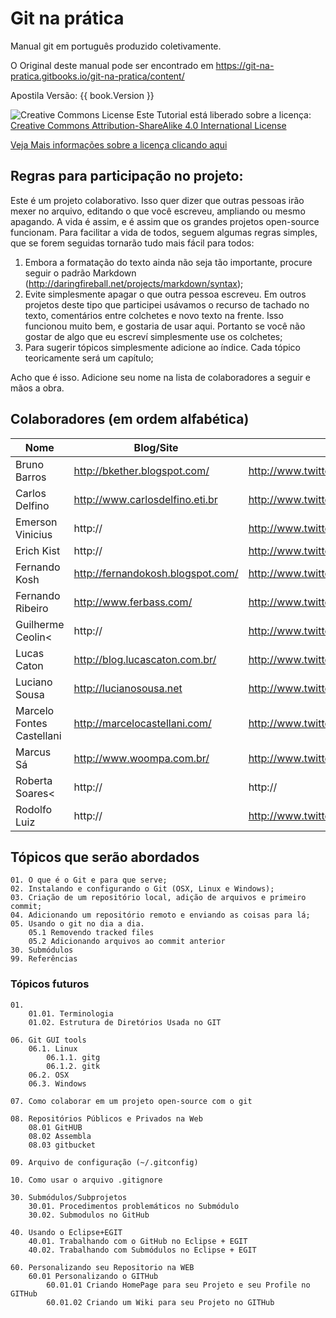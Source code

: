 # Git na prática

Manual git em português produzido coletivamente.

O Original deste manual pode ser encontrado em https://git-na-pratica.gitbooks.io/git-na-pratica/content/

Apostila Versão: {{ book.Version }}

![Creative Commons License](https://i.creativecommons.org/l/by-sa/4.0/88x31.png)
Este Tutorial está liberado sobre a licença: [Creative Commons Attribution-ShareAlike 4.0 International License](http://creativecommons.org/licenses/by-sa/4.0/)

[Veja Mais informações sobre a licença clicando aqui](licenca.md)

## Regras para participação no projeto:

Este é um projeto colaborativo. Isso quer dizer que outras pessoas irão mexer no arquivo, editando o que você escreveu, ampliando ou mesmo apagando. A vida é assim, e é assim que os grandes projetos open-source funcionam.
Para facilitar a vida de todos, seguem algumas regras simples, que se forem seguidas tornarão tudo mais fácil para todos:

1. Embora a formatação do texto ainda não seja tão importante, procure seguir o padrão Markdown (http://daringfireball.net/projects/markdown/syntax);
2. Evite simplesmente apagar o que outra pessoa escreveu. Em outros projetos deste tipo que participei usávamos o recurso de tachado no texto, comentários entre colchetes e novo texto na frente. Isso funcionou muito bem, e gostaria de usar aqui. Portanto se você não gostar de algo que eu escreví simplesmente use os colchetes;
3. Para sugerir tópicos simplesmente adicione ao índice. Cada tópico teoricamente será um capítulo;

Acho que é isso. Adicione seu nome na lista de colaboradores a seguir e mãos a obra.

## Colaboradores (em ordem alfabética)

| Nome | Blog/Site | Twitter |
| -- | -- | -- |
| Bruno Barros | http://bkether.blogspot.com/ | http://www.twitter.com/bkether | 
| Carlos Delfino | http://www.carlosdelfino.eti.br | http://www.twitter.com/fullsrv | 
| Emerson Vinicius | http:// | http://www.twitter.com/emersonvinicius |
| Erich Kist | http:// | http://www.twitter.com/erichkist | 
| Fernando Kosh | http://fernandokosh.blogspot.com/ | http://www.twitter.com/fernandokosh | 
| Fernando Ribeiro | http://www.ferbass.com/ | http://www.twitter.com/fer_bass | 
| Guilherme Ceolin< | http:// | http://www.twitter.com/guiceolin | 
| Lucas Caton | http://blog.lucascaton.com.br/ | http://www.twitter.com/lucascaton | 
| Luciano Sousa | http://lucianosousa.net | http://www.twitter.com/lucianosousa | 
| Marcelo Fontes Castellani | http://marcelocastellani.com/ | http://www.twitter.com/mfcastellani |
| Marcus Sá | http://www.woompa.com.br/ | http://www.twitter.com/sa_vini |
| Roberta Soares< | http:// | http:// |
| Rodolfo Luiz | http:// | http://www.twitter.com/rodolfols |

## Tópicos que serão abordados

    01. O que é o Git e para que serve;
    02. Instalando e configurando o Git (OSX, Linux e Windows);
    03. Criação de um repositório local, adição de arquivos e primeiro commit;
    04. Adicionando um repositório remoto e enviando as coisas para lá;
    05. Usando o git no dia a dia.
        05.1 Removendo tracked files
        05.2 Adicionando arquivos ao commit anterior
    30. Submódulos
    99. Referências

### Tópicos futuros

    01. 
        01.01. Terminologia
        01.02. Estrutura de Diretórios Usada no GIT
    
    06. Git GUI tools
        06.1. Linux
            06.1.1. gitg
            06.1.2. gitk
        06.2. OSX
        06.3. Windows
    
    07. Como colaborar em um projeto open-source com o git
    
    08. Repositórios Públicos e Privados na Web
        08.01 GitHUB
        08.02 Assembla
        08.03 gitbucket
    
    09. Arquivo de configuração (~/.gitconfig)
    
    10. Como usar o arquivo .gitignore

    30. Submódulos/Subprojetos
        30.01. Procedimentos problemáticos no Submódulo
        30.02. Submodulos no GitHub

    40. Usando o Eclipse+EGIT
        40.01. Trabalhando com o GitHub no Eclipse + EGIT
        40.02. Trabalhando com Submódulos no Eclipse + EGIT

    60. Personalizando seu Repositorio na WEB
        60.01 Personalizando o GITHub
            60.01.01 Criando HomePage para seu Projeto e seu Profile no GITHub
            60.01.02 Criando um Wiki para seu Projeto no GITHub
